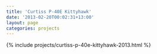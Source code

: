 ```yaml
---
title: 'Curtiss P-40E Kittyhawk'
date: '2013-02-20T00:02:31+13:00'
layout: page
categories: projects
---
```


{% include projects/curtiss-p-40e-kittyhawk-2013.html %}
